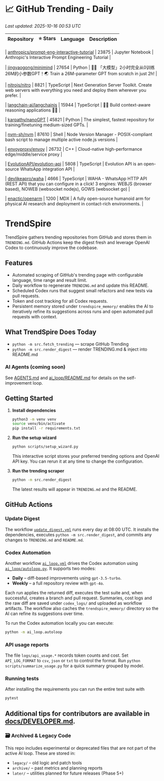 <!-- TRENDING_START -->
# 📈 GitHub Trending - Daily

_Last updated: 2025-10-16 00:53 UTC_

| Repository | ⭐ Stars | Language | Description |
|------------|--------:|----------|-------------|

| [anthropics/prompt-eng-interactive-tutorial](https://github.com/anthropics/prompt-eng-interactive-tutorial) | 23875 | Jupyter Notebook | Anthropic's Interactive Prompt Engineering Tutorial |

| [jingyaogong/minimind](https://github.com/jingyaogong/minimind) | 27654 | Python | 🚀🚀 「大模型」2小时完全从0训练26M的小参数GPT！🌏 Train a 26M-parameter GPT from scratch in just 2h! |

| [nitrojs/nitro](https://github.com/nitrojs/nitro) | 8821 | TypeScript | Next Generation Server Toolkit. Create web servers with everything you need and deploy them wherever you prefer. |

| [langchain-ai/langchainjs](https://github.com/langchain-ai/langchainjs) | 15944 | TypeScript | 🦜🔗 Build context-aware reasoning applications 🦜🔗 |

| [karpathy/nanoGPT](https://github.com/karpathy/nanoGPT) | 45821 | Python | The simplest, fastest repository for training/finetuning medium-sized GPTs. |

| [nvm-sh/nvm](https://github.com/nvm-sh/nvm) | 87610 | Shell | Node Version Manager - POSIX-compliant bash script to manage multiple active node.js versions |

| [envoyproxy/envoy](https://github.com/envoyproxy/envoy) | 26732 | C++ | Cloud-native high-performance edge/middle/service proxy |

| [EvolutionAPI/evolution-api](https://github.com/EvolutionAPI/evolution-api) | 5808 | TypeScript | Evolution API is an open-source WhatsApp integration API |

| [devlikeapro/waha](https://github.com/devlikeapro/waha) | 4666 | TypeScript | WAHA - WhatsApp HTTP API (REST API) that you can configure in a click! 3 engines: WEBJS (browser based), NOWEB (websocket nodejs), GOWS (websocket go) |

| [enactic/openarm](https://github.com/enactic/openarm) | 1200 | MDX | A fully open-source humanoid arm for physical AI research and deployment in contact-rich environments. |
<!-- TRENDING_END -->

# TrendSpire

TrendSpire gathers trending repositories from GitHub and stores them in `TRENDING.md`. GitHub Actions keep the digest fresh and leverage OpenAI Codex to continuously improve the codebase.

## Features

- Automated scraping of GitHub's trending page with configurable language, time range and result limit.
- Daily workflow to regenerate `TRENDING.md` and update this README.
- Scheduled Codex runs that suggest small refactors and new tests via pull requests.
- Token and cost tracking for all Codex requests.
- Persistent memory stored under `trendspire_memory/` enables the AI to
  iteratively refine its suggestions across runs and open automated pull
  requests with context.

## What TrendSpire Does Today

- `python -m src.fetch_trending` — scrape GitHub Trending
- `python -m src.render_digest` — render TRENDING.md & inject into README.md

### AI Agents (coming soon)
See [AGENTS.md](./AGENTS.md) and [ai_loop/README.md](./ai_loop/README.md) for details on the self-improvement loop.

## Getting Started

1. **Install dependencies**
   ```bash
   python3 -m venv venv
   source venv/bin/activate
   pip install -r requirements.txt
   ```

2. **Run the setup wizard**
   ```bash
   python scripts/setup_wizard.py
   ```
   This interactive script stores your preferred trending options and OpenAI API key.
   You can rerun it at any time to change the configuration.

3. **Run the trending scraper**
   ```bash
   python -m src.render_digest
   ```
   The latest results will appear in `TRENDING.md` and the README.


## GitHub Actions

### Update Digest

The workflow [`update_digest.yml`](.github/workflows/update_digest.yml) runs every day at 08:00 UTC. It installs the dependencies, executes `python -m src.render_digest`, and commits any changes to `TRENDING.md` and `README.md`.

### Codex Automation

Another workflow [`ai_loop.yml`](.github/workflows/ai_loop.yml) drives the Codex automation using [`ai_loop/autoloop.py`](ai_loop/autoloop.py). It supports two modes:

- **Daily** – diff-based improvements using `gpt-3.5-turbo`.
- **Weekly** – a full repository review with `gpt-4o`.

Each run applies the returned diff, executes the test suite and, when successful, creates a branch and pull request. Summaries, cost logs and the raw diff are saved under `codex_logs/` and uploaded as workflow artifacts. The workflow also caches the `trendspire_memory/` directory so the AI can refine its suggestions over time.

To run the Codex automation locally you can execute:

```bash
python -m ai_loop.autoloop
```

### API usage reports

The file `logs/api_usage.*` records token counts and cost. Set `API_LOG_FORMAT`
to `csv`, `json` or `txt` to control the format. Run `python
scripts/summarize_usage.py` for a quick summary grouped by model.

### Running tests

After installing the requirements you can run the entire test suite with

```bash
pytest
```

Additional tips for contributors are available in
[docs/DEVELOPER.md](docs/DEVELOPER.md).
---

### 🗃 Archived & Legacy Code

This repo includes experimental or deprecated files that are not part of the active AI loop. These are stored in:

- `legacy/` – old logic and patch tools
- `archive/` – past metrics and planning reports
- `later/` – utilities planned for future releases (Phase 5+)
